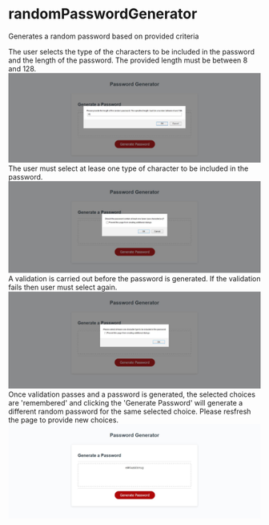 # randomPasswordGenerator

Generates a random password based on provided criteria

The user selects the type of the characters to be included in the password and the length of the password. The provided length must be between 8 and 128.
![Password-Length-Choice](./snapshots/PasswordLength.JPG)
The user must select at lease one type of character to be included in the password.
![Password-Character-Choice](./snapshots/PasswordChoice.JPG)
A validation is carried out before the password is generated. If the validation fails then user must select again.
![Password-Character-Choice](./snapshots/Validation.JPG)
Once validation passes and a password is generated, the selected choices are 'remembered' and clicking the 'Generate Password' will generate a different random password for the same selected choice. Please resfresh the page to provide new choices.
![Password-Character-Choice](./snapshots/GeneratedPassword.JPG)
